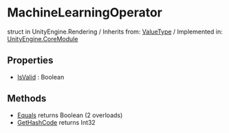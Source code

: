 # MachineLearningOperator
struct in UnityEngine.Rendering
 / Inherits from: <a href="https://docs.unity3d.com/6000.2/Documentation/ScriptReference/ValueType.html">ValueType</a> / Implemented in: <a href="https://docs.unity3d.com/6000.2/Documentation/ScriptReference/UnityEngine.CoreModule.html">UnityEngine.CoreModule</a>

## Properties
- <a href="https://docs.unity3d.com/6000.2/Documentation/ScriptReference/MachineLearningOperator-IsValid.html">IsValid</a> : Boolean

## Methods
- <a href="https://docs.unity3d.com/6000.2/Documentation/ScriptReference/MachineLearningOperator.Equals.html">Equals</a> returns Boolean (2 overloads)
- <a href="https://docs.unity3d.com/6000.2/Documentation/ScriptReference/MachineLearningOperator.GetHashCode.html">GetHashCode</a> returns Int32
